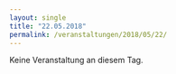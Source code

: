 ```yaml
---
layout: single
title: "22.05.2018"
permalink: /veranstaltungen/2018/05/22/
---
```


Keine Veranstaltung an diesem Tag.
